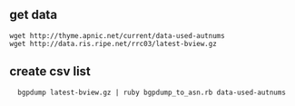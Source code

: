 ## get data

```
wget http://thyme.apnic.net/current/data-used-autnums
wget http://data.ris.ripe.net/rrc03/latest-bview.gz
```

## create csv list
```
  bgpdump latest-bview.gz | ruby bgpdump_to_asn.rb data-used-autnums
```
